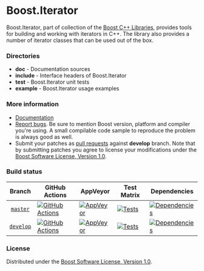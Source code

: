 # Boost.Iterator

Boost.Iterator, part of collection of the [Boost C++ Libraries](https://github.com/boostorg), provides tools for building and working with iterators in C++. The library also provides a number of iterator classes that can be used out of the box.

### Directories

* **doc** - Documentation sources
* **include** - Interface headers of Boost.Iterator
* **test** - Boost.Iterator unit tests
* **example** - Boost.Iterator usage examples

### More information

* [Documentation](https://boost.org/libs/iterator)
* [Report bugs](https://github.com/boostorg/iterator/issues/new). Be sure to mention Boost version, platform and compiler you're using. A small compilable code sample to reproduce the problem is always good as well.
* Submit your patches as [pull requests](https://github.com/boostorg/iterator/compare) against **develop** branch. Note that by submitting patches you agree to license your modifications under the [Boost Software License, Version 1.0](https://www.boost.org/LICENSE_1_0.txt).

### Build status

Branch          | GitHub Actions | AppVeyor | Test Matrix | Dependencies |
:-------------: | -------------- | -------- | ----------- | ------------ |
[`master`](https://github.com/boostorg/iterator/tree/master) | [![GitHub Actions](https://github.com/boostorg/iterator/actions/workflows/ci.yml/badge.svg?branch=master)](https://github.com/boostorg/iterator/actions?query=branch%3Amaster) | [![AppVeyor](https://ci.appveyor.com/api/projects/status/ud8ug5aai8vd30hg/branch/master?svg=true)](https://ci.appveyor.com/project/Lastique/iterator/branch/master) | [![Tests](https://img.shields.io/badge/matrix-master-brightgreen.svg)](https://regression.boost.io/master/developer/iterator.html) | [![Dependencies](https://img.shields.io/badge/deps-master-brightgreen.svg)](https://pdimov.github.io/boostdep-report/master/iterator.html)
[`develop`](https://github.com/boostorg/iterator/tree/develop) | [![GitHub Actions](https://github.com/boostorg/iterator/actions/workflows/ci.yml/badge.svg?branch=develop)](https://github.com/boostorg/iterator/actions?query=branch%3Adevelop) | [![AppVeyor](https://ci.appveyor.com/api/projects/status/ud8ug5aai8vd30hg/branch/develop?svg=true)](https://ci.appveyor.com/project/Lastique/iterator/branch/develop) | [![Tests](https://img.shields.io/badge/matrix-develop-brightgreen.svg)](https://regression.boost.io/develop/developer/iterator.html) | [![Dependencies](https://img.shields.io/badge/deps-develop-brightgreen.svg)](https://pdimov.github.io/boostdep-report/develop/iterator.html)

### License

Distributed under the [Boost Software License, Version 1.0](https://www.boost.org/LICENSE_1_0.txt).
